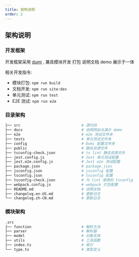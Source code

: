 ```yaml
---
title: 架构说明
order: 2
---
```


## 架构说明

### 开发框架

开发框架采用 [dumi](https://d.umi.org) , 兼具模块开发 打包 说明文档 demo 展示于一体

相关开发指令:

- 模块打包: `npm run build`
- 文档开发: `npm run site:dev`
- 单元测试: `npm run test`
- E2E 测试: `npm run e2e`

### 目录架构

```bash
├── src                            # 源代码
├── docs                           # 说明网站与演示 demo
├── e2e                            # e2e 测试文件夹
├── tests                          # 单元测试文件夹
├── config                         # Dumi 配置文件夹
├── public                         # 静态资源文件
├── tsconfig-check.json            # ts lint 静态资源文件
├── jest.config.js                 # Jest 单元测试配置
├── jest.e2e.config.js             # Jest e2e 测试配置
├── package.json                   # package.json
├── jsconfig.json                  # jsconfig 配置
├── tsconfig.json                  # tsconfig 配置
├── tsconfig-check.json            # 为 lint 使用的 tsconfig
├── webpack.config.js              # webpack 打包配置
├── README.md                      # 说明文档
├── changelog.en-US.md             # 更新日志
└── changelog.zh-CN.md             # 更新日志
```

### 模块架构

```bash
.src
├── function                       # 解析方法
├── parser                         # 解析器
├── model                          # 对象实体
├── utils                          # 工具函数
├── index.ts                       # 索引
└── type.ts                        # 类型定义
```
